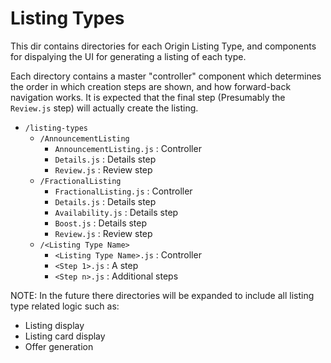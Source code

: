 # Listing Types

This dir contains directories for each Origin Listing Type, and components for dispalying the UI for generating a listing of each type.

Each directory contains a master "controller" component which determines the order in which creation steps are shown, and how forward-back navigation works. It is expected that the final step (Presumably the `Review.js` step) will actually create the listing.

- `/listing-types`
	- `/AnnouncementListing`
		- `AnnouncementListing.js` : Controller
		- `Details.js` : Details step
		- `Review.js` : Review step
	- `/FractionalListing`
		- `FractionalListing.js` : Controller
		- `Details.js` : Details step
		- `Availability.js` : Details step
		- `Boost.js` : Details step
		- `Review.js` : Review step
	- `/<Listing Type Name>`
		- `<Listing Type Name>.js` : Controller
		- `<Step 1>.js` : A step
		- `<Step n>.js` : Additional steps

NOTE: In the future there directories will be expanded to include all listing type related logic such as:

- Listing display
- Listing card display
- Offer generation
